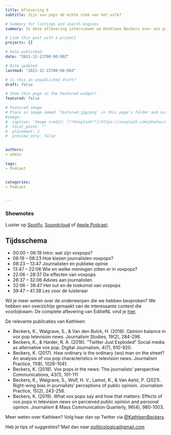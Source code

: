 ```yaml
---
title: Aflevering 6 
subtitle: Zijn vox pops de echte stem van het volk?

# Summary for listings and search engines
summary: In deze aflevering interviewen we Kathleen Beckers over vox pops in het nieuws.

# Link this post with a project
projects: []

# Date published
date: "2021-12-21T00:00:00Z"

# Date updated
lastmod: "2021-12-21T00:00:00Z"

# Is this an unpublished draft?
draft: false

# Show this page in the Featured widget?
featured: false

# Featured image
# Place an image named `featured.jpg/png` in this page's folder and customize its options here.
#image:
#  caption: 'Image credit: [**Unsplash**](https://unsplash.com/photos/CpkOjOcXdUY)'
#  focal_point: ""
#  placement: 2
#  preview_only: false


authors:
- admin

tags:
- Podcast


categories:
- Podcast


---
```




### Shownotes

Luister op [Spotify](https://open.spotify.com/episode/5aiaXjujPTU1GFrGOyejYz?si=jTbjfLGbQrOfQ-CMP3j1uA), [Soundcloud](https://soundcloud.com/user-299897290/aflevering-6-zijn-vox-pops-de-echte-stem-van-het-volk) of [Apple Podcast](https://podcasts.apple.com/be/podcast/aflevering-6-zijn-vox-pops-de-echte-stem-van-het-volk/id1570392842?i=1000545486568).

## Tijdsschema
- 00:00 – 06:19 Intro: wat zijn voxpops?
- 06:19 – 08:23 Hoe kiezen journalisten voxpops?
- 08:23 – 13:47 Journalisten en publieke opinie
- 13:47 – 22:06 Wie en welke meningen zitten er in voxpops?
- 22:06 – 28:37 De effecten van voxpops
- 28:37 – 32:06 Advies aan journalisten
- 32:06 – 39:47 Het nut en de toekomst van voxpops
- 39:47 – 41:38 Les voor de luisteraar

Wil je meer weten over de onderwerpen die we hebben besproken? We hebben een overzichtje gemaakt van de interessante content die voorbijkwam:
De complete aflevering van EditieNL vind je [hier](https://www.rtlnieuws.nl/editienl/artikel/5271250/coronapil-coronavirus-maatregelen-vaccin-weigeren).

De relevante publicaties van Kathleen:
* Beckers, K., Walgrave, S., & Van den Bulck, H. (2018). Opinion balance in vox pop television news. Journalism Studies, 19(2), 284-296.
* Beckers, K., & Harder, R. A. (2016). “Twitter Just Exploded” Social media as alternative vox pop. Digital Journalism, 4(7), 910-920.
* Beckers, K. (2017). How ordinary is the ordinary (wo) man on the street? An analysis of vox pop characteristics in television news. Journalism Practice, 11(8), 1026-1041.
* Beckers, K. (2018). Vox pops in the news: The journalists’ perspective. Communications, 43(1), 101-111
* Beckers, K., Walgrave, S., Wolf, H. V., Lamot, K., & Van Aelst, P. (2021). Right-wing bias in journalists’ perceptions of public opinion. Journalism Practice, 15(2), 243-258.
* Beckers, K. (2019). What vox pops say and how that matters: Effects of vox pops in television news on perceived public opinion and personal opinion. Journalism & Mass Communication Quarterly, 96(4), 980-1003.

Meer weten over Kathleen? Volg haar dan op Twitter via [@KathleenBeckers](https://twitter.com/KathleenBeckers).

Heb je tips of suggesties? Mail dan naar politicologica@gmail.com

